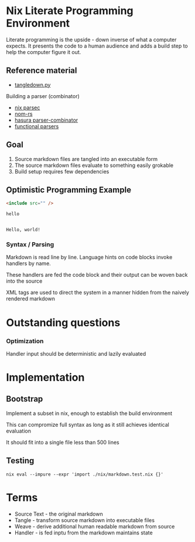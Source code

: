 # Nix Literate Programming Environment

Literate programming is the upside - down inverse of what a computer expects. It presents the code to a human audience and adds a build step to help the computer figure it out.

## Reference material

* [tangledown.py](https://github.com/rebcabin/tangledown)

Building a parser (combinator)
* [nix parsec](https://github.com/kanwren/nix-parsec/blob/master/parsec.nix)
* [nom-rs](https://github.com/rust-bakery/nom)
* [hasura parser-combinator](https://hasura.io/blog/parser-combinators-walkthrough/)
* [functional parsers](http://cmsc-16100.cs.uchicago.edu/2017/Lectures/17/parsers.pdf)


## Goal

1. Source markdown files are tangled into an executable form
2. The source markdown files evaluate to something easily grokable
3. Build setup requires few dependencies

## Optimistic Programming Example

```md
<include src="" />
```
<!-- some hash -->
<md>
</md>

```bash nix -p hello
hello
```
<!-- some hash -->
<code>
Hello, world!
</code>

### Syntax / Parsing

Markdown is read line by line. Language hints on code blocks invoke handlers by name.

These handlers are fed the code block and their output can be woven back into the source

XML tags are used to direct the system in a manner hidden from the naively rendered markdown

# Outstanding questions

### Optimization

Handler input should be deterministic and lazily evaluated

# Implementation

## Bootstrap

Implement a subset in nix, enough to establish the build environment

This can compromize full syntax as long as it still achieves identical evaluation

It should fit into a single file less than 500 lines

## Testing

```
nix eval --impure --expr 'import ./nix/markdown.test.nix {}'
```

# Terms

* Source Text - the original markdown
* Tangle - transform source markdown into executable files
* Weave - derive additional human readable markdown from source
* Handler - is fed inptu from the markdown maintains state
